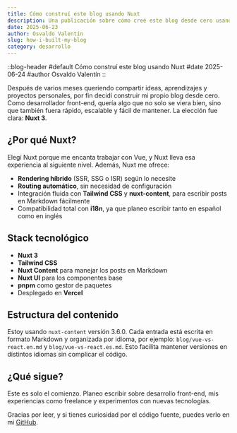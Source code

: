 ```yaml
---
title: Cómo construí este blog usando Nuxt
description: Una publicación sobre cómo creé este blog desde cero usando Nuxt 3, Tailwind CSS y Nuxt Content.
date: 2025-06-23
author: Osvaldo Valentín
slug: how-i-built-my-blog
category: desarrollo
---
```


::blog-header
#default
Cómo construí este blog usando Nuxt
#date
2025-06-24
#author
Osvaldo Valentín
::

Después de varios meses queriendo compartir ideas, aprendizajes y proyectos personales, por fin decidí construir mi propio blog desde cero. Como desarrollador front-end, quería algo que no solo se viera bien, sino que también fuera rápido, escalable y fácil de mantener. La elección fue clara: **Nuxt 3**.

## ¿Por qué Nuxt?

Elegí Nuxt porque me encanta trabajar con Vue, y Nuxt lleva esa experiencia al siguiente nivel. Además, Nuxt me ofrece:

- **Rendering híbrido** (SSR, SSG o ISR) según lo necesite
- **Routing automático**, sin necesidad de configuración
- Integración fluida con **Tailwind CSS** y **nuxt-content**, para escribir posts en Markdown fácilmente
- Compatibilidad total con **i18n**, ya que planeo escribir tanto en español como en inglés

## Stack tecnológico

- **Nuxt 3**  
- **Tailwind CSS**  
- **Nuxt Content** para manejar los posts en Markdown  
- **Nuxt UI** para los componentes base  
- **pnpm** como gestor de paquetes  
- Desplegado en **Vercel**

## Estructura del contenido

Estoy usando `nuxt-content` versión 3.6.0. Cada entrada está escrita en formato Markdown y organizada por idioma, por ejemplo: `blog/vue-vs-react.en.md` y `blog/vue-vs-react.es.md`. Esto facilita mantener versiones en distintos idiomas sin complicar el código.

## ¿Qué sigue?

Este es solo el comienzo. Planeo escribir sobre desarrollo front-end, mis experiencias como freelance y experimentos con nuevas tecnologías.

Gracias por leer, y si tienes curiosidad por el código fuente, puedes verlo en mi [GitHub](https://github.com/ValentinOsvaldo).
